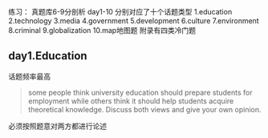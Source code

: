 练习： 真题库6-9分剖析
day1-10 分别对应了十个话题类型
1.education
2.technology
3.media
4.government
5.development
6.culture
7.environment
8.criminal
9.globalization
10.map地图题
附录有四类冷门题
## day1.Education
话题频率最高

>some people think university education should prepare students for employment while others think it should help students acquire theoretical knowledge. Discuss both views and give your own opinion.

必须按照题意对两方都进行论述
